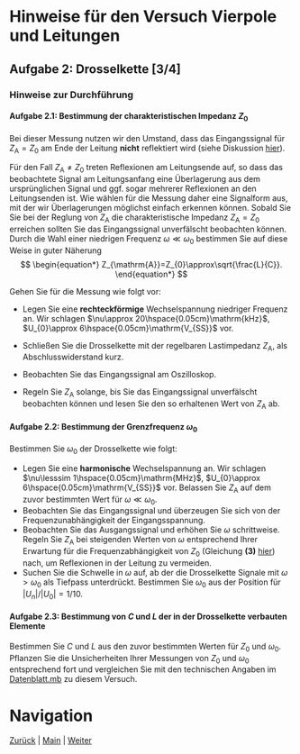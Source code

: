 # Hinweise für den Versuch Vierpole und Leitungen

## Aufgabe 2: Drosselkette [3/4]

### Hinweise zur Durchführung

#### Aufgabe 2.1: Bestimmung der charakteristischen Impedanz $Z_{0}$

Bei dieser Messung nutzen wir den Umstand, dass das Eingangssignal für $Z_{\mathrm{A}}=Z_{0}$ am Ende der Leitung **nicht** reflektiert wird (siehe Diskussion [hier](https://gitlab.kit.edu/kit/etp-lehre/p1-praktikum/students/-/tree/main/Vierpole_und_Leitungen/doc/Hinweise-Leitungen.md)). 

Für den Fall $Z_{\mathrm{A}}\neq Z_{0}$ treten Reflexionen am Leitungsende auf, so dass das beobachtete Signal am Leitungsanfang eine Überlagerung aus dem ursprünglichen Signal und ggf. sogar mehrerer Reflexionen an den Leitungsenden ist.  Wie wählen für die Messung daher eine Signalform aus, mit der wir Überlagerungen möglichst einfach erkennen können. Sobald Sie Sie bei der Reglung von $Z_{\mathrm{A}}$ die charakteristische Impedanz $Z_{\mathrm{A}}=Z_{0}$ erreichen sollten Sie das Eingangssignal unverfälscht beobachten können. Durch die Wahl einer niedrigen Frequenz $\omega\ll\omega_{0}$ bestimmen Sie auf diese Weise in guter Näherung
$$
\begin{equation*}
Z_{\mathrm{A}}=Z_{0}\approx\sqrt{\frac{L}{C}}.
\end{equation*}
$$


Gehen Sie für die Messung wie folgt vor: 

- Legen Sie eine **rechteckförmige** Wechselspannung niedriger Frequenz an. Wir schlagen $\nu\approx 20\hspace{0.05cm}\mathrm{kHz}$, $U_{0}\approx 6\hspace{0.05cm}\mathrm{V_{SS}}$ vor.

- Schließen Sie die Drosselkette mit der regelbaren Lastimpedanz $Z_{\mathrm{A}}$, als Abschlusswiderstand kurz. 

- Beobachten Sie das Eingangssignal am Oszilloskop. 

- Regeln Sie $Z_{\mathrm{A}}$ solange, bis Sie das Eingangssignal unverfälscht beobachten können und lesen Sie den so erhaltenen Wert von $Z_{\mathrm{A}}$ ab. 

#### Aufgabe 2.2: Bestimmung der Grenzfrequenz $\omega_{0}$

Bestimmen Sie $\omega_{0}$ der Drosselkette wie folgt:

- Legen Sie eine **harmonische** Wechselspannung an. Wir schlagen $\nu\lesssim 1\hspace{0.05cm}\mathrm{MHz}$, $U_{0}\approx 6\hspace{0.05cm}\mathrm{V_{SS}}$ vor. Belassen Sie $Z_{\mathrm{A}}$ auf dem zuvor bestimmten Wert für $\omega\ll\omega_{0}$.
- Beobachten Sie das Eingangssignal und überzeugen Sie sich von der Frequenzunabhängigkeit der Eingangsspannung.
- Beobachten Sie das Ausgangssignal und erhöhen Sie $\omega$ schrittweise. Regeln Sie $Z_{\mathrm{A}}$ bei steigenden Werten von $\omega$ entsprechend Ihrer Erwartung für die Frequenzabhängigkeit von $Z_{0}$ (Gleichung **(3)** [hier](https://git.scc.kit.edu/etp-lehre/p1-for-students/-/blob/main/Vierpole_und_Leitungen/doc/Hinweise-Aufgabe-2.md)) nach, um Reflexionen in der Leitung zu vermeiden. 
- Suchen Sie die Schwelle in $\omega$ auf, ab der die Drosselkette Signale mit $\omega>\omega_{0}$ als Tiefpass unterdrückt. Bestimmen Sie $\omega_{0}$ aus der Position für $\left|U_{n}\right|/\left|U_{0}\right|=1/10$. 

#### Aufgabe 2.3: Bestimmung von $C$ und $L$ der in der Drosselkette verbauten Elemente

Bestimmen Sie $C$ und $L$ aus den zuvor bestimmten Werten für $Z_{0}$ und $\omega_{0}$. Pflanzen Sie die Unsicherheiten Ihrer Messungen von $Z_{0}$ und $\omega_{0}$ entsprechend fort und vergleichen Sie mit den technischen Angaben im [Datenblatt.mb](https://git.scc.kit.edu/etp-lehre/p1-for-students/-/blob/main/Vierpole_und_Leitungen/Datenblatt.md) zu diesem Versuch. 

# Navigation

[Zurück](https://gitlab.kit.edu/kit/etp-lehre/p1-praktikum/students/-/tree/main/Vierpole_und_Leitungen/doc/Hinweise-Aufgabe-2-a.md) | [Main](https://gitlab.kit.edu/kit/etp-lehre/p1-praktikum/students/-/tree/main/Vierpole_und_Leitungen) | [Weiter](https://gitlab.kit.edu/kit/etp-lehre/p1-praktikum/students/-/tree/main/Vierpole_und_Leitungen/doc/Hinweise-Aufgabe-2-c.md)
